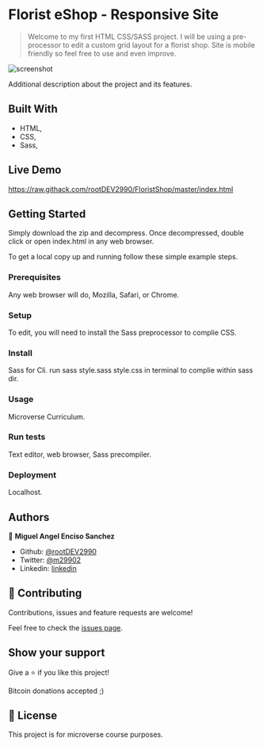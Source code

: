 # Florist eShop - Responsive Site

>  Welcome to my first HTML CSS/SASS project. I will be using a pre-processor to edit a custom grid layout for a florist shop. Site is mobile friendly so feel free to use and even improve.

![screenshot](./img/app_screenshot.png)

Additional description about the project and its features.

## Built With

- HTML,
- CSS,
- Sass,

## Live Demo

https://raw.githack.com/rootDEV2990/FloristShop/master/index.html

## Getting Started

Simply download the zip and decompress. Once decompressed, double click or open index.html in any web browser. 


To get a local copy up and running follow these simple example steps.

### Prerequisites

Any web browser will do, Mozilla, Safari, or Chrome. 

### Setup

To edit, you will need to install the Sass preprocessor to complie CSS. 

### Install

Sass for Cli. run sass style.sass style.css in terminal to complie within sass dir.  

### Usage

Microverse Curriculum. 

### Run tests

Text editor, web browser, Sass precompiler.

### Deployment

Localhost. 



## Authors

👤 **Miguel Angel Enciso Sanchez**

- Github: [@rootDEV2990](https://github.com/rootDEV2990)
- Twitter: [@m29902](https://twitter.com/m29902)
- Linkedin: [linkedin](https://www.linkedin.com/in/miguel-enciso-6474741a1/)

## 🤝 Contributing

Contributions, issues and feature requests are welcome!

Feel free to check the [issues page](issues/).

## Show your support

Give a ⭐️ if you like this project!

Bitcoin donations accepted ;)

 
## 📝 License

This project is for microverse course purposes.